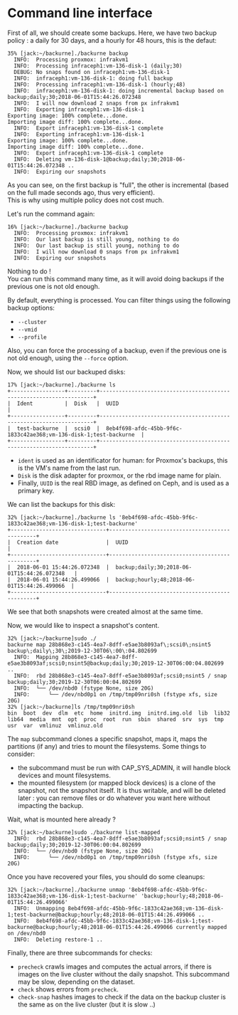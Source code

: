 # Command line interface

First of all, we should create some backups. Here, we have two backup policy : a daily for 30 days, and a hourly for 48 hours, this is the defaut:
```
35% [jack:~/backurne]./backurne backup
  INFO:  Processing proxmox: infrakvm1
  INFO:  Processing infraceph1:vm-136-disk-1 (daily;30)
  DEBUG: No snaps found on infraceph1:vm-136-disk-1
  INFO:  infraceph1:vm-136-disk-1: doing full backup
  INFO:  Processing infraceph1:vm-136-disk-1 (hourly;48)
  INFO:  infraceph1:vm-136-disk-1: doing incremental backup based on backup;daily;30;2018-06-01T15:44:26.072348
  INFO:  I will now download 2 snaps from px infrakvm1
  INFO:  Exporting infraceph1:vm-136-disk-1
Exporting image: 100% complete...done.
Importing image diff: 100% complete...done.
  INFO:  Export infraceph1:vm-136-disk-1 complete
  INFO:  Exporting infraceph1:vm-136-disk-1
Exporting image: 100% complete...done.
Importing image diff: 100% complete...done.
  INFO:  Export infraceph1:vm-136-disk-1 complete
  INFO:  Deleting vm-136-disk-1@backup;daily;30;2018-06-01T15:44:26.072348 .. 
  INFO:  Expiring our snapshots
```
As you can see, on the first backup is "full", the other is incremental (based on the full made seconds ago, thus very efficient).\
This is why using multiple policy does not cost much.


Let's run the command again:
```
16% [jack:~/backurne]./backurne backup
  INFO:  Processing proxmox: infrakvm1
  INFO:  Our last backup is still young, nothing to do
  INFO:  Our last backup is still young, nothing to do
  INFO:  I will now download 0 snaps from px infrakvm1
  INFO:  Expiring our snapshots
```
Nothing to do !\
You can run this command many time, as it will avoid doing backups if the previous one is not old enough.

By default, everything is processed. You can filter things using the following backup options:
  - `--cluster`
  - `--vmid`
  - `--profile`

Also, you can force the processing of a backup, even if the previous one is not old enough, using the `--force` option.


Now, we should list our backuped disks:
```
17% [jack:~/backurne]./backurne ls
+-----------------+---------+--------------------------------------------------------------------+
|  Ident          |  Disk   |  UUID                                                              |
+-----------------+---------+--------------------------------------------------------------------+
|  test-backurne  |  scsi0  |  8eb4f698-afdc-45bb-9f6c-1833c42ae368;vm-136-disk-1;test-backurne  |
+-----------------+---------+--------------------------------------------------------------------+
```
 - `ident` is used as an identificator for human: for Proxmox's backups, this is the VM's name from the last run.
 - `Disk` is the disk adapter for proxmox, or the rbd image name for plain.
 - Finally, `UUID` is the real RBD image, as defined on Ceph, and is used as a primary key.


We can list the backups for this disk:
```
32% [jack:~/backurne]./backurne ls '8eb4f698-afdc-45bb-9f6c-1833c42ae368;vm-136-disk-1;test-backurne'
+------------------------------+-----------------------------------------------+
|  Creation date               |  UUID                                         |
+------------------------------+-----------------------------------------------+
|  2018-06-01 15:44:26.072348  |  backup;daily;30;2018-06-01T15:44:26.072348   |
|  2018-06-01 15:44:26.499066  |  backup;hourly;48;2018-06-01T15:44:26.499066  |
+------------------------------+-----------------------------------------------+
```
We see that both snapshots were created almost at the same time.


Now, we would like to inspect a snapshot's content.
```
32% [jack:~/backurne]sudo ./
backurne map 28b868e3-c145-4ea7-8dff-e5ae3b8093af\;scsi0\;nsint5 backup\;daily\;30\;2019-12-30T06\:00\:04.802699 
  INFO:  Mapping 28b868e3-c145-4ea7-8dff-e5ae3b8093af;scsi0;nsint5@backup;daily;30;2019-12-30T06:00:04.802699 ..
  INFO:  rbd 28b868e3-c145-4ea7-8dff-e5ae3b8093af;scsi0;nsint5 / snap backup;daily;30;2019-12-30T06:00:04.802699
  INFO:  └── /dev/nbd0 (fstype None, size 20G)
  INFO:      └── /dev/nbd0p1 on /tmp/tmp09nri0sh (fstype xfs, size 20G)
32% [jack:~/backurne]ls /tmp/tmp09nri0sh
bin  boot  dev  dlm  etc  home  initrd.img  initrd.img.old  lib  lib32  lib64  media  mnt  opt  proc  root  run  sbin  shared  srv  sys  tmp  usr  var  vmlinuz  vmlinuz.old
```

The `map` subcommand clones a specific snapshot, maps it, maps the partitions (if any) and tries to mount the filesystems.
Some things to consider:
- the subcommand must be run with CAP_SYS_ADMIN, it will handle block devices and mount filesystems.
- the mounted filesystem (or mapped block devices) is a clone of the snapshot, not the snapshot itself. It is thus writable, and will be deleted later : you can remove files or do whatever you want here without impacting the backup.

Wait, what is mounted here already ?
```
32% [jack:~/backurne]sudo ./backurne list-mapped
  INFO:  rbd 28b868e3-c145-4ea7-8dff-e5ae3b8093af;scsi0;nsint5 / snap backup;daily;30;2019-12-30T06:00:04.802699
  INFO:  └── /dev/nbd0 (fstype None, size 20G)
  INFO:      └── /dev/nbd0p1 on /tmp/tmp09nri0sh (fstype xfs, size 20G)
```

Once you have recovered your files, you should do some cleanups:
```
32% [jack:~/backurne]./backurne unmap '8eb4f698-afdc-45bb-9f6c-1833c42ae368;vm-136-disk-1;test-backurne' 'backup;hourly;48;2018-06-01T15:44:26.499066'
  INFO:  Unmapping 8eb4f698-afdc-45bb-9f6c-1833c42ae368;vm-136-disk-1;test-backurne@backup;hourly;48;2018-06-01T15:44:26.499066 ..
  INFO:  8eb4f698-afdc-45bb-9f6c-1833c42ae368;vm-136-disk-1;test-backurne@backup;hourly;48;2018-06-01T15:44:26.499066 currently mapped on /dev/nbd0
  INFO:  Deleting restore-1 ..
```

Finally, there are three subcommands for checks:
 - `precheck` crawls images and computes the actual arrors, if there is images on the live cluster without the daily snapshot. This subcommand may be slow, depending on the dataset.
 - `check` shows errors from `precheck`.
 - `check-snap` hashes images to check if the data on the backup cluster is the same as on the live cluster (but it is slow ..)
